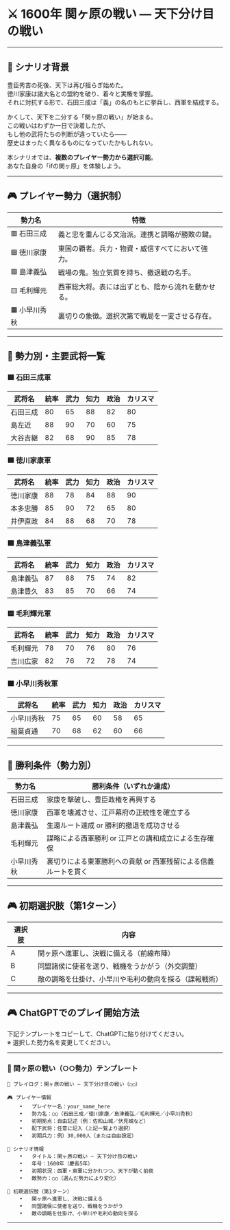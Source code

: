 # ⚔️ 1600年 関ヶ原の戦い ― 天下分け目の戦い

---

## 📘 シナリオ背景

豊臣秀吉の死後、天下は再び揺らぎ始めた。  
徳川家康は諸大名との盟約を破り、着々と実権を掌握。  
それに対抗する形で、石田三成は「義」の名のもとに挙兵し、西軍を結成する。

かくして、天下を二分する「関ヶ原の戦い」が始まる。  
この戦いはわずか一日で決着したが、  
もし他の武将たちの判断が違っていたら――  
歴史はまったく異なるものになっていたかもしれない。

本シナリオでは、**複数のプレイヤー勢力から選択可能**。  
あなた自身の「ifの関ヶ原」を体験しよう。

---

## 🎮 プレイヤー勢力（選択制）

| 勢力名         | 特徴                                               |
|----------------|----------------------------------------------------|
| 🟥 石田三成     | 義と忠を重んじる文治派。連携と調略が勝敗の鍵。     |
| 🟦 徳川家康     | 東国の覇者。兵力・物資・威信すべてにおいて強力。   |
| 🟩 島津義弘     | 戦場の鬼。独立気質を持ち、撤退戦の名手。            |
| 🟨 毛利輝元     | 西軍総大将。表には出ずとも、陰から流れを動かせる。 |
| 🟧 小早川秀秋   | 裏切りの象徴。選択次第で戦局を一変させる存在。     |

---

## 🧠 勢力別・主要武将一覧

### 🟥 石田三成軍

| 武将名     | 統率 | 武力 | 知力 | 政治 | カリスマ |
|------------|------|------|------|--------|-----------|
| 石田三成   | 80   | 65   | 88   | 82     | 80        |
| 島左近     | 88   | 90   | 70   | 60     | 75        |
| 大谷吉継   | 82   | 68   | 90   | 85     | 78        |

### 🟦 徳川家康軍

| 武将名     | 統率 | 武力 | 知力 | 政治 | カリスマ |
|------------|------|------|------|--------|-----------|
| 徳川家康   | 88   | 78   | 84   | 88     | 90        |
| 本多忠勝   | 85   | 90   | 72   | 65     | 80        |
| 井伊直政   | 84   | 88   | 68   | 70     | 78        |

### 🟩 島津義弘軍

| 武将名     | 統率 | 武力 | 知力 | 政治 | カリスマ |
|------------|------|------|------|--------|-----------|
| 島津義弘   | 87   | 88   | 75   | 74     | 82        |
| 島津豊久   | 83   | 85   | 70   | 66     | 74        |

### 🟨 毛利輝元軍

| 武将名     | 統率 | 武力 | 知力 | 政治 | カリスマ |
|------------|------|------|------|--------|-----------|
| 毛利輝元   | 78   | 70   | 76   | 80     | 76        |
| 吉川広家   | 82   | 76   | 72   | 78     | 74        |

### 🟧 小早川秀秋軍

| 武将名     | 統率 | 武力 | 知力 | 政治 | カリスマ |
|------------|------|------|------|--------|-----------|
| 小早川秀秋 | 75   | 65   | 60   | 58     | 65        |
| 稲葉貞通   | 70   | 68   | 62   | 60     | 66        |

---

## 🎯 勝利条件（勢力別）

| 勢力名       | 勝利条件（いずれか達成）                                               |
|--------------|------------------------------------------------------------------------|
| 石田三成     | 家康を撃破し、豊臣政権を再興する                                      |
| 徳川家康     | 西軍を壊滅させ、江戸幕府の正統性を確立する                            |
| 島津義弘     | 生還ルート達成 or 勝利的撤退を成功させる                              |
| 毛利輝元     | 謀略による西軍勝利 or 江戸との講和成立による生存確保                 |
| 小早川秀秋   | 裏切りによる東軍勝利への貢献 or 西軍残留による信義ルートを貫く        |

---

## 🎮 初期選択肢（第1ターン）

| 選択肢 | 内容 |
|--------|------|
| A | 関ヶ原へ進軍し、決戦に備える（前線布陣） |
| B | 同盟諸侯に使者を送り、戦機をうかがう（外交調整） |
| C | 敵の調略を仕掛け、小早川や毛利の動向を探る（諜報戦術） |

---

## 🎮 ChatGPTでのプレイ開始方法

下記テンプレートをコピーして、ChatGPTに貼り付けてください。  
※ 選択した勢力名を変更してください。

---

### 🏯 関ヶ原の戦い（○○勢力）テンプレート

```
📝 プレイログ：関ヶ原の戦い ― 天下分け目の戦い（○○）

🎮 プレイヤー情報
	•	プレイヤー名：your_name_here
	•	勢力名：○○（石田三成／徳川家康／島津義弘／毛利輝元／小早川秀秋）
	•	初期拠点：自由記述（例：佐和山城／伏見城など）
	•	配下武将：任意に記入（上記一覧より選択）
	•	初期兵力：例）30,000人（または自由設定）

📘 シナリオ情報
	•	タイトル：関ヶ原の戦い ― 天下分け目の戦い
	•	年号：1600年（慶長5年）
	•	初期状況：西軍・東軍に分かれつつ、天下が動く前夜
	•	敵勢力：○○（選んだ勢力により変化）

🎯 初期選択肢（第1ターン）
	•	関ヶ原へ進軍し、決戦に備える
	•	同盟諸侯に使者を送り、戦機をうかがう
	•	敵の調略を仕掛け、小早川や毛利の動向を探る
```

---
